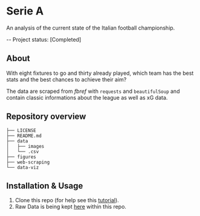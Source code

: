 # Serie A

An analysis of the current state of the Italian football championship.

-- Project status: [Completed]

## About

With eight fixtures to go and thirty already played, which team has the best stats and the best chances to achieve their aim?

The data are scraped from _fbref_ with `requests` and `beautifulSoup` and contain classic informations about the league as well as xG data.

## Repository overview

```
├── LICENSE
├── README.md
├── data
│   ├── images
│   └── .csv
├── figures
├── web-scraping
└── data-viz
```

## Installation & Usage

1. Clone this repo (for help see this [tutorial](https://help.github.com/articles/cloning-a-repository/)).
2. Raw Data is being kept [here](/data/) within this repo. 